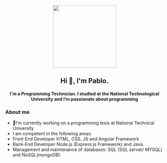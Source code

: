 <div id="header" align="center">
    <img src="https://media.giphy.com/media/Dh5q0sShxgp13DwrvG/giphy.gif" width="200px">
    <h2 align="center">Hi 👋, I'm Pablo.</h2>
    <h4 align="center">I'm a Programming Technician. I studied at the National Technological University and I’m passionate about programming</h4>
</div>

### About me
- 🔭I’m currently working on a programming tesis at National Technical University 
- I am competent in the following areas:
- Front End Developer
HTML, CSS, JS and Angular Framework
- Back-End Developer
Node.js (Express.js Framework) and Java.
- Management and maintenance of databases:
 SQL (SQL server/ MYSQL) and NoSQL(mongoDB). 


